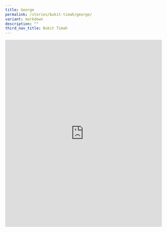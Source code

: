 ```yaml
---
title: George
permalink: /stories/bukit-timah/george/
variant: markdown
description: ""
third_nav_title: Bukit Timah
---
```

<iframe allowfullscreen="" allow="accelerometer; autoplay; clipboard-write; encrypted-media; gyroscope; picture-in-picture; web-share" frameborder="0" title="YouTube video player" src="https://youtu.be/Nzi_EkmNIJM" height="600" width="100%"></iframe> 